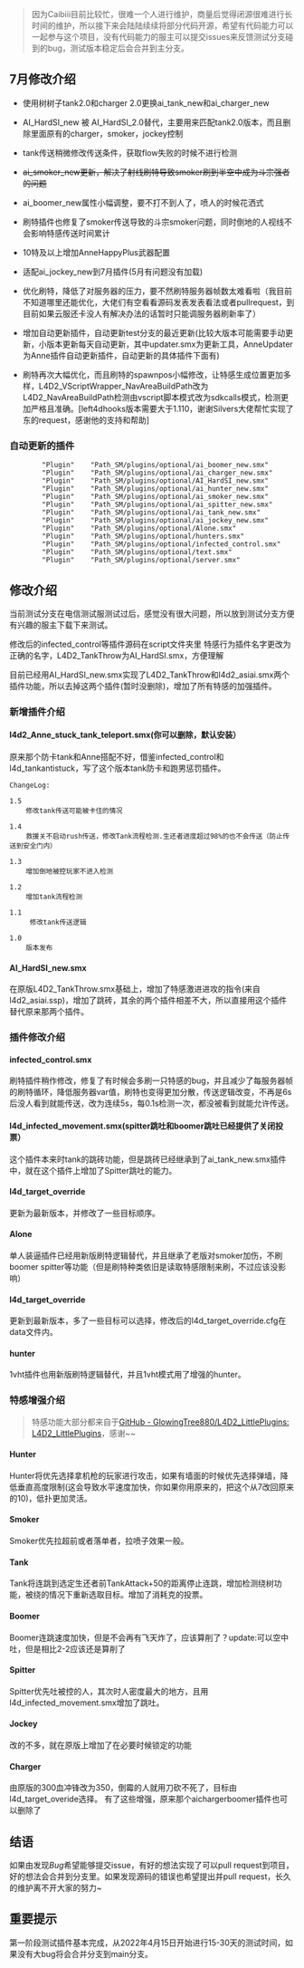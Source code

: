 > 因为Caibiii目前比较忙，很难一个人进行维护，商量后觉得闭源很难进行长时间的维护，所以接下来会陆陆续续将部分代码开源，希望有代码能力可以一起参与这个项目，没有代码能力的服主可以提交issues来反馈测试分支碰到的bug，测试版本稳定后会合并到主分支。

## 7月修改介绍

- 使用树树子tank2.0和charger 2.0更换ai_tank_new和ai_charger_new

- AI_HardSI_new 被 AI_HardSI_2.0替代，主要用来匹配tank2.0版本，而且删除里面原有的charger，smoker，jockey控制

- tank传送稍微修改传送条件，获取flow失败的时候不进行检测

- ~~ai_smoker_new更新，解决了射线刷特导致smoker刷到半空中成为斗宗强者的问题~~

- ai_boomer_new属性小幅调整，要不打不到人了，喷人的时候花洒式

- 刷特插件也修复了smoker传送导致的斗宗smoker问题，同时倒地的人视线不会影响特感传送时间累计

- 10特及以上增加AnneHappyPlus武器配置

- 适配ai_jockey_new到7月插件(5月有问题没有加载)

- 优化刷特，降低了对服务器的压力，要不然刷特服务器帧数太难看啦（我目前不知道哪里还能优化，大佬们有空看看源码发表发表看法或者pullrequest，到目前如果云服还卡没人有解决办法的话暂时只能调服务器刷新率了）

- 增加自动更新插件，自动更新test分支的最近更新(比较大版本可能需要手动更新，小版本更新每天自动更新，其中updater.smx为更新工具，AnneUpdater为Anne插件自动更新插件，自动更新的具体插件下面有)

- 刷特再次大幅优化，而且刷特的spawnpos小幅修改，让特感生成位置更加多样，L4D2_VScriptWrapper_NavAreaBuildPath改为L4D2_NavAreaBuildPath检测由vscript脚本模式改为sdkcalls模式，检测更加严格且准确。[left4dhooks版本需要大于1.110，谢谢Silvers大佬帮忙实现了东的request，感谢他的支持和帮助]

### 自动更新的插件

            "Plugin"    "Path_SM/plugins/optional/ai_boomer_new.smx"
            "Plugin"    "Path_SM/plugins/optional/ai_charger_new.smx"
            "Plugin"    "Path_SM/plugins/optional/AI_HardSI_new.smx"
            "Plugin"    "Path_SM/plugins/optional/ai_hunter_new.smx"
            "Plugin"    "Path_SM/plugins/optional/ai_smoker_new.smx"
            "Plugin"    "Path_SM/plugins/optional/ai_spitter_new.smx"
            "Plugin"    "Path_SM/plugins/optional/ai_tank_new.smx"
            "Plugin"    "Path_SM/plugins/optional/ai_jockey_new.smx"
            "Plugin"    "Path_SM/plugins/optional/Alone.smx"
            "Plugin"    "Path_SM/plugins/optional/hunters.smx"
            "Plugin"    "Path_SM/plugins/optional/infected_control.smx"
            "Plugin"    "Path_SM/plugins/optional/text.smx"
            "Plugin"    "Path_SM/plugins/optional/server.smx"

## 修改介绍

当前测试分支在电信测试服测试过后，感觉没有很大问题，所以放到测试分支方便有兴趣的服主下载下来测试。

修改后的infected_control等插件源码在script文件夹里
特感行为插件名字更改为正确的名字，L4D2_TankThrow为AI_HardSI.smx，方便理解

目前已经用AI_HardSI_new.smx实现了L4D2_TankThrow和l4d2_asiai.smx两个插件功能，所以去掉这两个插件(暂时没删除)，增加了所有特感的加强插件。

### 新增插件介绍

#### l4d2_Anne_stuck_tank_teleport.smx(你可以删除，默认安装）

原来那个防卡tank和Anne搭配不好，借鉴infected_control和l4d_tankantistuck，写了这个版本tank防卡和跑男惩罚插件。

    ChangeLog:
    
    1.5
        修改tank传送可能被卡住的情况
    
    1.4
        救援关不启动rush传送，修改Tank流程检测.生还者进度超过98%的也不会传送（防止传送到安全门内）
    
    1.3 
        增加倒地被控玩家不进入检测
    
    1.2 
        增加tank流程检测
    
    1.1 
         修改tank传送逻辑
    
    1.0 
        版本发布

#### AI_HardSI_new.smx

在原版L4D2_TankThrow.smx基础上，增加了特感激进进攻的指令(来自 l4d2_asiai.ssp)，增加了跳砖，其余的两个插件相差不大，所以直接用这个插件替代原来那两个插件。

### 插件修改介绍

#### infected_control.smx

刷特插件稍作修改，修复了有时候会多刷一只特感的bug，并且减少了每服务器帧的刷特循环，降低服务器var值，刷特也变得更加分散，传送逻辑改变，不再是6s后没人看到就能传送，改为连续5s，每0.1s检测一次，都没被看到就能允许传送。

#### l4d_infected_movement.smx(spitter跳吐和boomer跳吐已经提供了关闭投票）

这个插件本来时tank的跳砖功能，但是跳砖已经继承到了ai_tank_new.smx插件中，就在这个插件上增加了Spitter跳吐的能力。

#### l4d_target_override

更新为最新版本，并修改了一些目标顺序。

#### Alone

单人装逼插件已经用新版刷特逻辑替代，并且继承了老版对smoker加伤，不刷boomer spitter等功能（但是刷特种类依旧是读取特感限制来刷，不过应该没影响）

#### l4d_target_override

更新到最新版本，多了一些目标可以选择，修改后的l4d_target_override.cfg在data文件内。

#### hunter

1vht插件也用新版刷特逻辑替代，并且1vht模式用了增强的hunter。

### 特感增强介绍

> 特感功能大部分都来自于[GitHub - GlowingTree880/L4D2_LittlePlugins: L4D2_LittlePlugins](https://github.com/GlowingTree880/L4D2_LittlePlugins)，感谢~~

#### Hunter

Hunter将优先选择拿机枪的玩家进行攻击，如果有墙面的时候优先选择弹墙，降低垂直高度限制(这会导致水平速度加快，你如果你用原来的，把这个从7改回原来的10)，低扑更加灵活。

#### Smoker

Smoker优先拉超前或者落单者，拉喷子效果一般。

#### Tank

Tank将连跳到选定生还者前TankAttack+50的距离停止连跳，增加检测绕树功能，被绕的情况下重新选取目标。增加了消耗克的投票。

#### Boomer

Boomer连跳速度加快，但是不会再有飞天炸了，应该算削了？update:可以空中吐，但是相比2-2应该还是算削了

#### Spitter

Spitter优先吐被控的人，其次时人密度最大的地方，且用l4d_infected_movement.smx增加了跳吐。

#### Jockey

改的不多，就在原版上增加了在必要时候锁定的功能

#### Charger

由原版的300血冲锋改为350，倒霉的人就用刀砍不死了，目标由l4d_target_overide选择。
有了这些增强，原来那个aichargerboomer插件也可以删除了

## 结语

如果由发现*Bug*希望能够提交issue，有好的想法实现了可以pull request到项目，好的想法会合并到分支里。如果发现源码的错误也希望提出并pull request，长久的维护离不开大家的努力~

## 重要提示

第一阶段测试插件基本完成，从2022年4月15日开始进行15-30天的测试时间，如果没有大bug将会合并分支到main分支。

